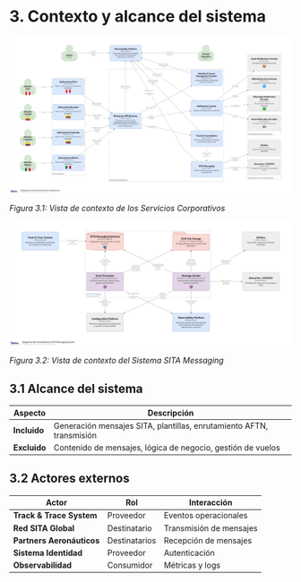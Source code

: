 # 3. Contexto y alcance del sistema

![Servicios Corporativos - Vista de Contexto](/diagrams/servicios-corporativos/corporate_services.png)

*Figura 3.1: Vista de contexto de los Servicios Corporativos*

![Sistema SITA Messaging - Vista de Contexto](/diagrams/servicios-corporativos/sita_messaging_system.png)

*Figura 3.2: Vista de contexto del Sistema SITA Messaging*

## 3.1 Alcance del sistema

| Aspecto | Descripción |
|---------|-------------|
| **Incluido** | Generación mensajes SITA, plantillas, enrutamiento AFTN, transmisión |
| **Excluido** | Contenido de mensajes, lógica de negocio, gestión de vuelos |

## 3.2 Actores externos

| Actor | Rol | Interacción |
|-------|-----|-------------|
| **Track & Trace System** | Proveedor | Eventos operacionales |
| **Red SITA Global** | Destinatario | Transmisión de mensajes |
| **Partners Aeronáuticos** | Destinatarios | Recepción de mensajes |
| **Sistema Identidad** | Proveedor | Autenticación |
| **Observabilidad** | Consumidor | Métricas y logs |
